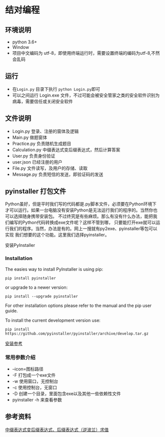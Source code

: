# 结对编程

## 环境说明

* python 3.6+
* Window
* 项目中文编码为 utf-8，即使用终端运行时，需要设置终端的编码为utf-8,不然会乱码

## 运行

* 在`Login.py` 目录下执行 `python Login.py`即可
* 可以之间运行 Login.exe  文件，不过可能会被安全管家之类的安全软件识别为病毒，需要信任或关闭安全软件


## 文件说明

* Login.py      登录、注册的窗体及逻辑
* Main.py       做题窗体
* Practice.py   负责随机生成题目
* Calculation.py  中缀表达式变后缀表达式，然后计算答案
* User.py       负责身份验证
* user.json     已经注册的用户
* File.py       文件读写，及用户的存储、读取
* Message.py    负责短信的发送，即验证码的发送


## pyinstaller 打包文件

Python虽好，但是平时我们写的代码都是.py脚本文件，必须要在Python环境下 才可以运行。如果一台电脑没有安装Python是无法运行我们的程序的。当然你也可以选择随身携带安装包。 不过终究是有些麻烦。那么有没有什么办法，能把我们编写的Python代码转换成exe文件呢？这样不管到哪， 只要能打开exe就可以运行我们的程序。当然，办法是有的。网上一搜就有py2exe、pyinstaller等包可以实现 我们想要的这个功能。这里我们选择pyinstaller。

安装PyInstaller
### Installation

The easies way to install PyInstaller is using pip:

`pip install pyinstaller`

or upgrade to a newer version:

`pip install --upgrade pyinstaller`

For other installation options please refer to the manual and the pip user guide.

To install the current development version use:

`pip install https://github.com/pyinstaller/pyinstaller/archive/develop.tar.gz`


[安装参考](https://blog.csdn.net/woshisangsang/article/details/73230433)

### 常用参数介绍 

* –icon=图标路径
* -F 打包成一个exe文件
* -w 使用窗口，无控制台
* -c 使用控制台，无窗口
* -D 创建一个目录，里面包含exe以及其他一些依赖性文件
* pyinstaller -h 来查看参数

## 参考资料

[中缀表达式变后缀表达式、后缀表达式（逆波兰）求值](https://www.bbsmax.com/A/QV5ZeyqVJy/)